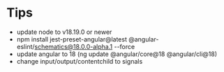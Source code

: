 # Tips

- update node to v18.19.0 or newer
- npm install jest-preset-angular@latest
  @angular-eslint/schematics@18.0.0-alpha.1 --force
- update angular to 18 (ng update @angular/core@18 @angular/cli@18)
- change input/output/contentchild to signals
